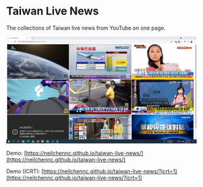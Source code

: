 # Taiwan Live News

The collections of Taiwan live news from YouTube on one page.

![Screenshot](images/screenshot.jpg "Screenshot")

Demo: [https://neilchennc.github.io/taiwan-live-news/](https://neilchennc.github.io/taiwan-live-news/)

Demo (ICRT): [https://neilchennc.github.io/taiwan-live-news/?icrt=1](https://neilchennc.github.io/taiwan-live-news/?icrt=1)
